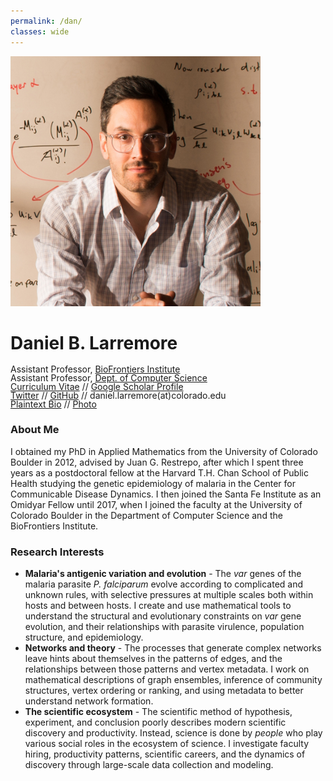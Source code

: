 ```yaml
---
permalink: /dan/
classes: wide
---
```


<div>
<img src="/assets/images/daniel_b_larremore_crop_2017.jpg" alt="Daniel Larremore" width="400"/>
<h1>Daniel B. Larremore</h1>
<ul style="list-style-type:none; margin: 0; padding: 0; line-height: 1;">
<li>Assistant Professor, <a href="http://biofrontiers.colorado.edu/">BioFrontiers Institute</a></li>
<li>Assistant Professor, <a href="http://www.colorado.edu/cs/">Dept. of Computer Science</a></li>
<li><a href="pdf/Daniel_Larremore_CV.pdf" target="_blank">Curriculum Vitae</a> // <a href="https://scholar.google.com/citations?hl=en&user=BICiUrQAAAAJ&view_op=list_works&sortby=pubdate">Google Scholar Profile</a></li>
<li><a href="http://twitter.com/danlarremore">Twitter</a> // <a href="https://github.com/dblarremore?tab=repositories">GitHub</a> // daniel.larremore(at)colorado.edu</li>
<li><a href="http://danlarremore.com/bio.txt" target="_blank">Plaintext Bio</a> // <a href="/assets/images/daniel_b_larremore_crop_2017.jpg" target="_blank">Photo</a></li>
</ul>
</div>

<h3>About Me</h3>
I obtained my PhD in Applied Mathematics from the University of Colorado Boulder in 2012, advised by Juan G. Restrepo, after which I spent three years as a postdoctoral fellow at the Harvard T.H. Chan School of Public Health studying the genetic epidemiology of malaria in the Center for Communicable Disease Dynamics. I then joined the Santa Fe Institute as an Omidyar Fellow until 2017, when I joined the faculty at the University of Colorado Boulder in the Department of Computer Science and the BioFrontiers Institute.

<h3>Research Interests</h3>
<ul>
<li><strong>Malaria's antigenic variation and evolution</strong> - The <em>var</em> genes of the malaria parasite <em>P. falciparum</em> evolve according to complicated and unknown rules, with selective pressures at multiple scales both within hosts and between hosts. I create and use mathematical tools to understand the structural and evolutionary constraints on <em>var</em> gene evolution, and their relationships with parasite virulence, population structure, and epidemiology.</li>

<li><strong>Networks and theory</strong> - The processes that generate complex networks leave hints about themselves in the patterns of edges, and the relationships between those patterns and vertex metadata. I work on mathematical descriptions of graph ensembles, inference of community structures, vertex ordering or ranking, and using metadata to better understand network formation.</li>

<li><strong>The scientific ecosystem</strong> - The scientific method of hypothesis, experiment, and conclusion poorly describes modern scientific discovery and productivity. Instead, science is done by <em>people</em> who play various social roles in the ecosystem of science. I investigate faculty hiring, productivity patterns, scientific careers, and the dynamics of discovery through large-scale data collection and modeling.</li>
</ul>    
